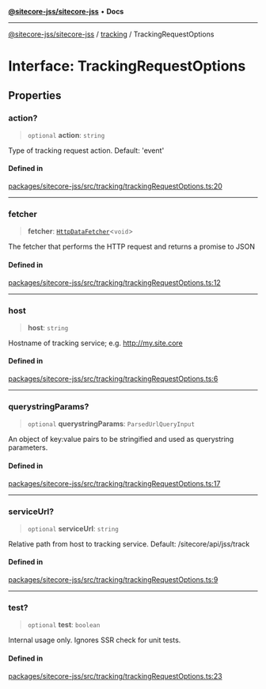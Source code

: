 [**@sitecore-jss/sitecore-jss**](../../README.md) • **Docs**

***

[@sitecore-jss/sitecore-jss](../../README.md) / [tracking](../README.md) / TrackingRequestOptions

# Interface: TrackingRequestOptions

## Properties

### action?

> `optional` **action**: `string`

Type of tracking request action. Default: 'event'

#### Defined in

[packages/sitecore-jss/src/tracking/trackingRequestOptions.ts:20](https://github.com/Sitecore/jss/blob/79b72df335ab50517e6c3357c25dd7db1965274d/packages/sitecore-jss/src/tracking/trackingRequestOptions.ts#L20)

***

### fetcher

> **fetcher**: [`HttpDataFetcher`](../../index/type-aliases/HttpDataFetcher.md)\<`void`\>

The fetcher that performs the HTTP request and returns a promise to JSON

#### Defined in

[packages/sitecore-jss/src/tracking/trackingRequestOptions.ts:12](https://github.com/Sitecore/jss/blob/79b72df335ab50517e6c3357c25dd7db1965274d/packages/sitecore-jss/src/tracking/trackingRequestOptions.ts#L12)

***

### host

> **host**: `string`

Hostname of tracking service; e.g. http://my.site.core

#### Defined in

[packages/sitecore-jss/src/tracking/trackingRequestOptions.ts:6](https://github.com/Sitecore/jss/blob/79b72df335ab50517e6c3357c25dd7db1965274d/packages/sitecore-jss/src/tracking/trackingRequestOptions.ts#L6)

***

### querystringParams?

> `optional` **querystringParams**: `ParsedUrlQueryInput`

An object of key:value pairs to be stringified and used as querystring parameters.

#### Defined in

[packages/sitecore-jss/src/tracking/trackingRequestOptions.ts:17](https://github.com/Sitecore/jss/blob/79b72df335ab50517e6c3357c25dd7db1965274d/packages/sitecore-jss/src/tracking/trackingRequestOptions.ts#L17)

***

### serviceUrl?

> `optional` **serviceUrl**: `string`

Relative path from host to tracking service. Default: /sitecore/api/jss/track

#### Defined in

[packages/sitecore-jss/src/tracking/trackingRequestOptions.ts:9](https://github.com/Sitecore/jss/blob/79b72df335ab50517e6c3357c25dd7db1965274d/packages/sitecore-jss/src/tracking/trackingRequestOptions.ts#L9)

***

### test?

> `optional` **test**: `boolean`

Internal usage only. Ignores SSR check for unit tests.

#### Defined in

[packages/sitecore-jss/src/tracking/trackingRequestOptions.ts:23](https://github.com/Sitecore/jss/blob/79b72df335ab50517e6c3357c25dd7db1965274d/packages/sitecore-jss/src/tracking/trackingRequestOptions.ts#L23)
